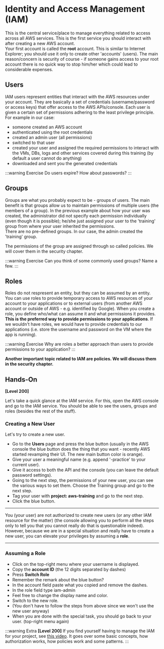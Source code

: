 # Identity and Access Management (IAM)

This is the central service/place to manage everything related to access across all AWS services.
This is the first service you should interact with after creating a new AWS account.  
Your first account is called the **root** account. This is similar to Internet Explorer; you should use it only to create other 'accounts' (users). The main reason/concern is security of course - if someone gains access to your root account there is no quick way to stop him/her which could lead to considerable expenses.

## Users

IAM users represent entities that interact with the AWS resources under your account. They are basically a set of credentials (username/password or access keys) that offer access to the AWS APIs/console. Each user is given a certain set of permissions adhering to the least privilege principle.  
For example in our case:

- someone created an AWS account
- authenticated using the root credentials
- created an admin user (all permissions)
- switched to that user
- created your user and assigned the required permissions to interact with the VMs, DBs, logs and other services covered during this training (by default a user cannot do anything)
- downloaded and sent you the generated credentials

:::warning Exercise
Do users expire? How about passwords?
:::

## Groups

Groups are what you probably expect to be - groups of users. The main benefit is that groups allow us to maintain permissions of multiple users (the members of a group). In the previous example about how your user was created, the administrator did not specify each permission individually (even though it is possible); he/she just assigned your user to the 'training' group from where your user inherited the permissions.  
There are no pre-defined groups. In our case, the admin created the 'training' group.

The permissions of the group are assigned through so called policies. We will cover them in the security chapter.

:::warning Exercise
Can you think of some commonly used groups? Name a few.
:::

## Roles

Roles do not respresent an entity, but they can be assumed by an entity. You can use roles to provide temporary access to AWS resources of your account to your applications or to external users (from another AWS account or outside of AWS - e.g. identified by Google). When you create a role, you define who/what can assume it and what permissions it provides.  
**This is the preferred way to provide permissions to your applications**. If we wouldn't have roles, we would have to provide credentials to our applications (i.e. store the username and password on the VM where the app is running).

:::warning Exercise
Why are roles a better approach than users to provide permissions to your application?
:::

**Another important topic related to IAM are policies. We will discuss them in the security chapter.**

## Hands-On

**[Level 200]**

Let's take a quick glance at the IAM service. For this, open the AWS console and go to the IAM service. You should be able to see the users, groups and roles (besides the rest of the stuff).

### Creating a New User

Let's try to create a new user.

- Go to the **Users** page and press the blue button (usually in the AWS console the blue button does the thing that you want - recently AWS started revamping their UI. The new main button color is orange).
- Give your user a meaningful name (e.g. append '-practice' to your current user).
- Give it access to both the API and the console (you can leave the default password settings).
- Going to the next step, the permissions of your new user, you can see the various ways to set them. Choose the Training group and go to the next step.
- Tag your user with **project: aws-training** and go to the next step.
- Click the blue button.

---

You (your user) are not authorized to create new users (or any other IAM resource for the matter) (the console allowing you to perform all the steps only to tell you that you cannot really do that is questionable indeed). However, because we are in a special situation and really have to create a new user, you can elevate your privileges by assuming a **role**.

---

### Assuming a Role

- Click on the top-right menu where your username is displayed.
- Copy the **account ID** (the 12 digits separated by dashes)
- Press **Switch Role**
- Remember the remark about the blue button?
- In the account field paste what you copied and remove the dashes.
- In the role field type iam-admin
- Feel free to change the display name and color.
- Switch to the new role.
- (You don't have to follow the steps from above since we won't use the new user anyway)
- When you are done with the special task, you should go back to your user. (top-right menu again)

:::warning Extra
**[Level 200]** If you find yourself having to manage the IAM for your project, see [this video](https://www.youtube.com/watch?v=Zvz-qYYhvMk). It goes over some basic concepts, how authorization works, how policies work and some patterns.
:::
